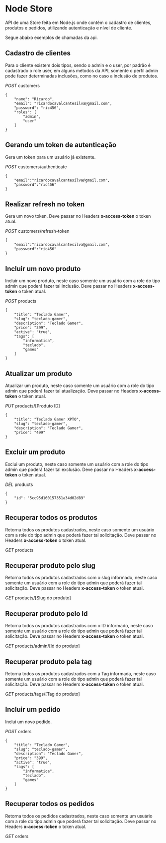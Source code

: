 # Node Store

API de uma Store feita em Node.js onde contém o cadastro de clientes, produtos e pedidos, utilizando autenticação e nível de cliente.

Segue abaixo exemplos de chamadas da api.

## **Cadastro de clientes**
Para o cliente existem dois tipos, sendo o admin e o user, por padrão é cadastrado o role user, em alguns métodos da API, somente o perfil admin pode fazer determinadas inclusões, como no caso a inclusão de produtos.

*POST* customers

    {
        "name": "Ricardo",
        "email": "ricardocavalcantesilva@gmail.com",
        "password": "ric456",
        "roles": [
            "admin",
            "user"
        ]
    }

## **Gerando um token de autenticação**
Gera um token para um usuário já existente.

*POST* customers/authenticate

    {
    	"email":"ricardocavalcantesilva@gmail.com",
    	"password":"ric456"
    }

## **Realizar refresh no token**
Gera um novo token. Deve passar no Headers **x-access-token** o token atual.

*POST* customers/refresh-token

    {
    	"email":"ricardocavalcantesilva@gmail.com",
    	"password":"ric456"
    }

## **Incluir um novo produto**
Incluir um novo produto, neste caso somente um usuário com a role do tipo admin que poderá fazer tal inclusão. Deve passar no Headers **x-access-token** o token atual.

*POST* products

    {
        "title": "Teclado Gamer",
        "slug": "teclado-gamer",
        "description": "Teclado Gamer",
        "price": "399",
        "active": "true",
        "tags": [
            "informatica",
            "teclado",
            "games"
        ]
    }

## **Atualizar um produto**
Atualizar um produto, neste caso somente um usuário com a role do tipo admin que poderá fazer tal atualização. Deve passar no Headers **x-access-token** o token atual.

*PUT* products/[Produto ID]

    {
        "title": "Teclado Gamer XPTO",
        "slug": "teclado-gamer",
        "description": "Teclado Gamer",
        "price": "499"
    }

## **Excluir um produto**
Exclui um produto, neste caso somente um usuário com a role do tipo admin que poderá fazer tal exclusão. Deve passar no Headers **x-access-token** o token atual.

*DEL* products

    {
    	"id": "5cc95d160157351a34d02d89"
    }


## **Recuperar todos os produtos**
Retorna todos os produtos cadastrados, neste caso somente um usuário com a role do tipo admin que poderá fazer tal solicitação. Deve passar no Headers **x-access-token** o token atual.

*GET* products

## **Recuperar produto pelo slug**
Retorna todos os produtos cadastrados com o slug informado, neste caso somente um usuário com a role do tipo admin que poderá fazer tal solicitação. Deve passar no Headers **x-access-token** o token atual.

*GET* products/[Slug do produto]

## **Recuperar produto pelo Id**
Retorna todos os produtos cadastrados com o ID informado, neste caso somente um usuário com a role do tipo admin que poderá fazer tal solicitação. Deve passar no Headers **x-access-token** o token atual.

*GET* products/admin/[Id do produto]

## **Recuperar produto pela tag**
Retorna todos os produtos cadastrados com a Tag informada, neste caso somente um usuário com a role do tipo admin que poderá fazer tal solicitação. Deve passar no Headers **x-access-token** o token atual.

*GET* products/tags/[Tag do produto]

## **Incluir um pedido**
Inclui um novo pedido.

*POST* orders

    {
        "title": "Teclado Gamer",
        "slug": "teclado-gamer",
        "description": "Teclado Gamer",
        "price": "399",
        "active": "true",
        "tags": [
            "informatica",
            "teclado",
            "games"
        ]
    }

## **Recuperar todos os pedidos**
Retorna todos os pedidos cadastrados, neste caso somente um usuário com a role do tipo admin que poderá fazer tal solicitação. Deve passar no Headers **x-access-token** o token atual.

*GET* orders
